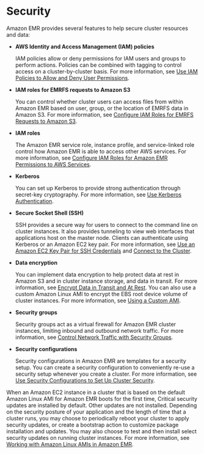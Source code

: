# Security<a name="emr-security"></a>

Amazon EMR provides several features to help secure cluster resources and data:
+ **AWS Identity and Access Management \(IAM\) policies**

  IAM policies allow or deny permissions for IAM users and groups to perform actions\. Policies can be combined with tagging to control access on a cluster\-by\-cluster basis\. For more information, see [Use IAM Policies to Allow and Deny User Permissions](emr-plan-access-iam.md)\.
+ **IAM roles for EMRFS requests to Amazon S3**

  You can control whether cluster users can access files from within Amazon EMR based on user, group, or the location of EMRFS data in Amazon S3\. For more information, see [Configure IAM Roles for EMRFS Requests to Amazon S3](emr-emrfs-iam-roles.md)\.
+ **IAM roles**

  The Amazon EMR service role, instance profile, and service\-linked role control how Amazon EMR is able to access other AWS services\. For more information, see [Configure IAM Roles for Amazon EMR Permissions to AWS Services](emr-iam-roles.md)\.
+ **Kerberos**

  You can set up Kerberos to provide strong authentication through secret\-key cryptography\. For more information, see [Use Kerberos Authentication](emr-kerberos.md)\.
+ **Secure Socket Shell \(SSH\)**

  SSH provides a secure way for users to connect to the command line on cluster instances\. It also provides tunneling to view web interfaces that applications host on the master node\. Clients can authenticate using Kerberos or an Amazon EC2 key pair\. For more information, see [Use an Amazon EC2 Key Pair for SSH Credentials](emr-plan-access-ssh.md) and [Connect to the Cluster](emr-connect-master-node.md)\.
+ **Data encryption**

  You can implement data encryption to help protect data at rest in Amazon S3 and in cluster instance storage, and data in transit\. For more information, see [Encrypt Data in Transit and At Rest](emr-data-encryption.md)\. You can also use a custom Amazon Linux AMI to encrypt the EBS root device volume of cluster instances\. For more information, see [Using a Custom AMI](emr-custom-ami.md)\.
+ **Security groups**

  Security groups act as a virtual firewall for Amazon EMR cluster instances, limiting inbound and outbound network traffic\. For more information, see [Control Network Traffic with Security Groups](emr-security-groups.md)\.
+ **Security configurations**

  Security configurations in Amazon EMR are templates for a security setup\. You can create a security configuration to conveniently re\-use a security setup whenever you create a cluster\. For more information, see [Use Security Configurations to Set Up Cluster Security](emr-security-configurations.md)\.

When an Amazon EC2 instance in a cluster that is based on the default Amazon Linux AMI for Amazon EMR boots for the first time, Critical security updates are installed by default\. Other updates are not installed\. Depending on the security posture of your application and the length of time that a cluster runs, you may choose to periodically reboot your cluster to apply security updates, or create a bootstrap action to customize package installation and updates\. You may also choose to test and then install select security updates on running cluster instances\. For more information, see [Working with Amazon Linux AMIs in Amazon EMR](emr-ami.md)\.